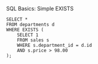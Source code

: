 SQL Basics: Simple EXISTS

    SELECT *
    FROM departments d
    WHERE EXISTS (
        SELECT 1
        FROM sales s
        WHERE s.department_id = d.id
        AND s.price > 98.00
    );
